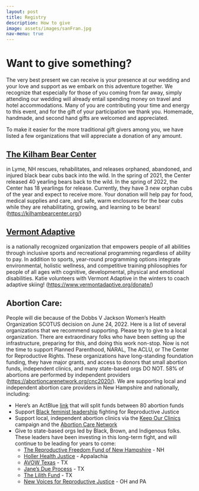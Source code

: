 ```yaml
---
layout: post
title: Registry
description: How to give
image: assets/images/sanFran.jpg
nav-menu: true
---
```


# Want to give something?

The very best present we can receive is your presence at our wedding and your love and support as we embark on this adventure together. We recognize that especially for those of you coming from far away, simply attending our wedding will already entail spending money on travel and hotel accommodations. Many of you are contributing your time and energy to this event, and for the gift of your participation we thank you. Homemade, handmade, and second hand gifts are welcomed and appreciated.

To make it easier for the more traditional gift givers among you, we have listed a few organizations that will appreciate a donation of any amount. 

## **<a href="https://kilhambearcenter.org/">The Kilham Bear Center</a>** 
in Lyme, NH rescues, rehabilitates, and releases orphaned, abandoned, and injured black bear cubs back into the wild. In the spring of 2021, the Center released 40 yearling bears back to the wild. In the spring of 2022, the Center has 18 yearlings for release. Currently, they have 3 new orphan cubs of the year and expect to receive more. Your donation will help pay for food, medical supplies and care, and safe, warm enclosures for the bear cubs while they are rehabilitating, growing, and learning to be bears! (<a href="https://kilhambearcenter.org/">https://kilhambearcenter.org/</a>)

## **<a href="https://www.vermontadaptive.org/donate/">Vermont Adaptive</a>** 
is a nationally recognized organization that empowers people of all abilities through inclusive sports and recreational programming regardless of ability to pay. In addition to sports, year-round programming options integrate environmental, holistic wellness, and competitive training philosophies for people of all ages with cognitive, developmental, physical and emotional disabilities. Katie volunteers with Vermont Adaptive in the winters to coach adaptive skiing! (<a href="https://www.vermontadaptive.org/donate/">https://www.vermontadaptive.org/donate/</a>)

## **Abortion Care**: 
People will die because of the Dobbs V Jackson Women’s Health Organization SCOTUS decision on June 24, 2022. Here is a list of several organizations that we recommend supporting. Please try to give to a local organization.  There are extraordinary folks who have been setting up the infrastructure, preparing for this, and doing this work non-stop. Now is not the time to support Planned Parenthood, NARAL, The ACLU, or The Center for Reproductive Rights. These organizations have long-standing foundation funding, they have major grants, and access to donors that small abortion funds, independent clinics, and many state-based orgs DO NOT. 58% of abortions are performed by independent providers (<a href="https://abortioncarenetwork.org/cnc2020/">https://abortioncarenetwork.org/cnc2020/</a>). We are supporting local and independent abortion care providers in New Hampshire and nationally, including: 
* Here’s an ActBlue <a href="https://secure.actblue.com/donate/fundabortionnow">link</a> that will split funds between 80 abortion funds
* Support <a href="https://secure.actblue.com/donate/bffforaccess">Black feminist leadership</a> fighting for Reproductive Justice
* Support local, independent abortion clinics via the <a href="https://keepourclinics.org/donate/">Keep Our Clinics</a> campaign and the <a href="https://abortioncarenetwork.org/">Abortion Care Network</a>
* Give to state-based orgs led by Black, Brown, and Indigenous folks. These leaders have been investing in this long-term fight, and will continue to be leading for years to come:
    * <a href="https://www.reprofundnh.com/">The Reproductive Freedom Fund of New Hampshire</a> - NH
    * <a href="https://www.hollerhealthjustice.org/">Holler Health Justice</a> - Appalachia
    * <a href="https://avowtexas.org/">AVOW Texas</a> - TX
    * <a href="https://janesdueprocess.org/">Jane’s Due Process</a> - TX
    * <a href="https://www.lilithfund.org/">The Lilith Fund</a> - TX
    * <a href="https://newvoicesrj.org/">New Voices for Reproductive Justice</a> - OH and PA



